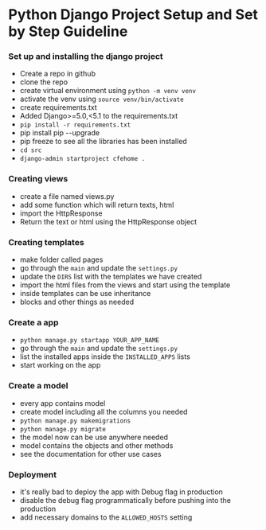 # Python Django Project Setup and Set by Step Guideline

### Set up and installing the django project

- Create a repo in github
- clone the repo
- create virtual environment using `python -m venv venv`
- activate the venv using `source venv/bin/activate`
- create requirements.txt
- Added Django>=5.0,<5.1 to the requirements.txt
- `pip install -r requirements.txt`
- pip install pip --upgrade
- pip freeze to see all the libraries has been installed
- `cd src`
- `django-admin startproject cfehome .`

### Creating views

- create a file named views.py
- add some function which will return texts, html
- import the HttpResponse
- Return the text or html using the HttpResponse object

### Creating templates

- make folder called pages
- go through the `main` and update the `settings.py`
- update the `DIRS` list with the templates we have created
- import the html files from the views and start using the template
- inside templates can be use inheritance
- blocks and other things as needed

### Create a app

- `python manage.py startapp YOUR_APP_NAME`
- go through the `main` and update the `settings.py`
- list the installed apps inside the `INSTALLED_APPS` lists
- start working on the app

### Create a model

- every app contains model
- create model including all the columns you needed
- `python manage.py makemigrations`
- `python manage.py migrate`
- the model now can be use anywhere needed
- model contains the objects and other methods
- see the documentation for other use cases

### Deployment

- it's really bad to deploy the app with Debug flag in production
- disable the debug flag programmatically before pushing into the production
- add necessary domains to the `ALLOWED_HOSTS` setting
